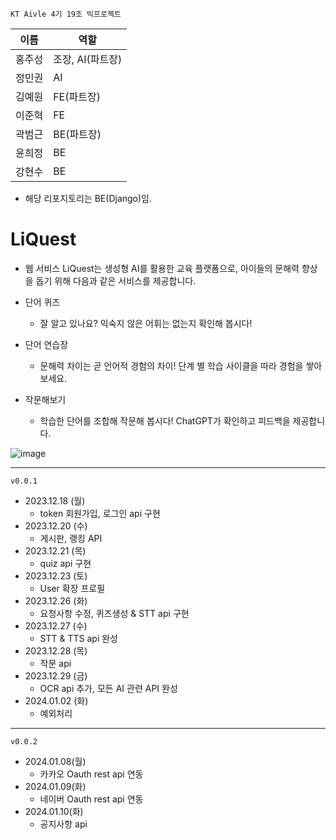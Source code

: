 `KT Aivle 4기 19조 빅프로젝트`<br>

|이름|역할|
|------|---|
|홍주성|조장, AI(파트장)|
|정민권|AI|
|김예원|FE(파트장)|
|이준혁|FE|
|곽범근|BE(파트장)|
|윤희정|BE|
|강현수|BE|

- 해당 리포지토리는 BE(Django)임.

# LiQuest

- 웹 서비스 LiQuest는 생성형 AI를 활용한 교육 플랫폼으로, 아이들의 문해력 향상을 돕기 위해 다음과 같은 서비스를 제공합니다.

- 단어 퀴즈
  - 잘 알고 있나요? 익숙지 않은 어휘는 없는지 확인해 봅시다!
- 단어 연습장
  - 문해력 차이는 곧 언어적 경험의 차이! 단계 별 학습 사이클을 따라 경험을 쌓아보세요.
- 작문해보기
  - 학습한 단어를 조합해 작문해 봅시다! ChatGPT가 확인하고 피드백을 제공합니다.

![image](https://github.com/6eom9eun/Aivle_BigProjectBE_19/assets/104510730/9e5ccfe6-458d-4a98-9362-b3dbece06533)

---

`v0.0.1`  
- 2023.12.18 (월)
  - token 회원가입, 로그인 api 구현
- 2023.12.20 (수)
  - 게시판, 랭킹 API
- 2023.12.21 (목)
  - quiz api 구현
- 2023.12.23 (토)
  - User 확장 프로필
- 2023.12.26 (화)
  - 요청사항 수정, 퀴즈생성 & STT api 구현
- 2023.12.27 (수)
  - STT & TTS api 완성
- 2023.12.28 (목)
  - 작문 api
- 2023.12.29 (금)
  - OCR api 추가, 모든 AI 관련 API 완성
- 2024.01.02 (화)
  - 예외처리
---
`v0.0.2`
- 2024.01.08(월)
  - 카카오 Oauth rest api 연동
- 2024.01.09(화)
  - 네이버 Oauth rest api 연동
- 2024.01.10(화)
  - 공지사항 api
 

